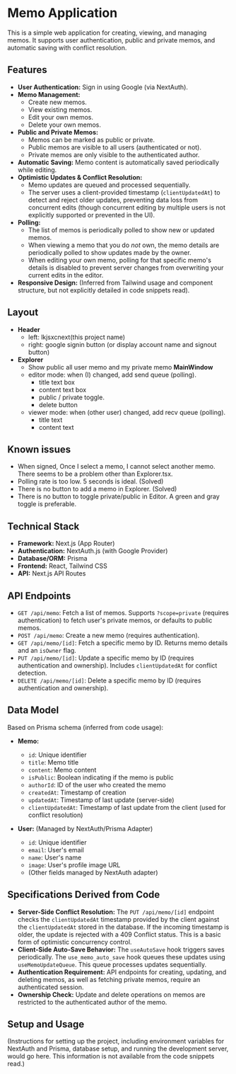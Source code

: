 # Memo Application

This is a simple web application for creating, viewing, and managing memos. It supports user authentication, public and private memos, and automatic saving with conflict resolution.

## Features

- **User Authentication:** Sign in using Google (via NextAuth).
- **Memo Management:**
  - Create new memos.
  - View existing memos.
  - Edit your own memos.
  - Delete your own memos.
- **Public and Private Memos:**
  - Memos can be marked as public or private.
  - Public memos are visible to all users (authenticated or not).
  - Private memos are only visible to the authenticated author.
- **Automatic Saving:** Memo content is automatically saved periodically while editing.
- **Optimistic Updates & Conflict Resolution:**
  - Memo updates are queued and processed sequentially.
  - The server uses a client-provided timestamp (`clientUpdatedAt`) to detect and reject older updates, preventing data loss from concurrent edits (though concurrent editing by multiple users is not explicitly supported or prevented in the UI).
- **Polling:**
  - The list of memos is periodically polled to show new or updated memos.
  - When viewing a memo that you do *not* own, the memo details are periodically polled to show updates made by the owner.
  - When editing your own memo, polling for that specific memo's details is disabled to prevent server changes from overwriting your current edits in the editor.
- **Responsive Design:** (Inferred from Tailwind usage and component structure, but not explicitly detailed in code snippets read).

## Layout
- **Header** 
  - left: lkjsxcnext(this project name)
  - right: google signin button (or display account name and signout button)
- **Explorer**
  - Show public all user memo and my private memo
  **MainWindow** 
  - editor mode: when (I) changed, add send queue (polling).
    - title text box
    - content text box
    - public / private toggle.
    - delete button
  - viewer mode: when (other user) changed, add recv queue (polling).
    - title text 
    - content text

## Known issues
- When signed, Once I select a memo, I cannot select another memo. There seems to be a problem other than Explorer.tsx.
- Polling rate is too low. 5 seconds is ideal. (Solved)
- There is no button to add a memo in Explorer. (Solved)
- There is no button to toggle private/public in Editor. A green and gray toggle is preferable.

## Technical Stack

- **Framework:** Next.js (App Router)
- **Authentication:** NextAuth.js (with Google Provider)
- **Database/ORM:** Prisma
- **Frontend:** React, Tailwind CSS
- **API:** Next.js API Routes

## API Endpoints

- `GET /api/memo`: Fetch a list of memos. Supports `?scope=private` (requires authentication) to fetch user's private memos, or defaults to public memos.
- `POST /api/memo`: Create a new memo (requires authentication).
- `GET /api/memo/[id]`: Fetch a specific memo by ID. Returns memo details and an `isOwner` flag.
- `PUT /api/memo/[id]`: Update a specific memo by ID (requires authentication and ownership). Includes `clientUpdatedAt` for conflict detection.
- `DELETE /api/memo/[id]`: Delete a specific memo by ID (requires authentication and ownership).

## Data Model

Based on Prisma schema (inferred from code usage):

- **Memo:**
  - `id`: Unique identifier
  - `title`: Memo title
  - `content`: Memo content
  - `isPublic`: Boolean indicating if the memo is public
  - `authorId`: ID of the user who created the memo
  - `createdAt`: Timestamp of creation
  - `updatedAt`: Timestamp of last update (server-side)
  - `clientUpdatedAt`: Timestamp of last update from the client (used for conflict resolution)

- **User:** (Managed by NextAuth/Prisma Adapter)
  - `id`: Unique identifier
  - `email`: User's email
  - `name`: User's name
  - `image`: User's profile image URL
  - (Other fields managed by NextAuth adapter)

## Specifications Derived from Code

- **Server-Side Conflict Resolution:** The `PUT /api/memo/[id]` endpoint checks the `clientUpdatedAt` timestamp provided by the client against the `clientUpdatedAt` stored in the database. If the incoming timestamp is older, the update is rejected with a 409 Conflict status. This is a basic form of optimistic concurrency control.
- **Client-Side Auto-Save Behavior:** The `useAutoSave` hook triggers saves periodically. The `use_memo_auto_save` hook queues these updates using `useMemoUpdateQueue`. This queue processes updates sequentially.
- **Authentication Requirement:** API endpoints for creating, updating, and deleting memos, as well as fetching private memos, require an authenticated session.
- **Ownership Check:** Update and delete operations on memos are restricted to the authenticated author of the memo.

## Setup and Usage

(Instructions for setting up the project, including environment variables for NextAuth and Prisma, database setup, and running the development server, would go here. This information is not available from the code snippets read.)
